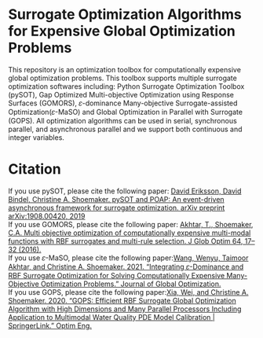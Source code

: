 # Surrogate Optimization Algorithms for Expensive Global Optimization Problems
This repository is an optimization toolbox for computationally expensive global optimization problems. This toolbox supports multiple surrogate optimization softwares including: Python Surrogate Optimization Toolbox (pySOT), Gap Optimized Multi-objective Optimization using Response Surfaces (GOMORS), 𝜀-dominance Many-objective Surrogate-assisted Optimization(𝜀-MaSO) and Global Optimization in Parallel with Surrogate (GOPS). All optimization algorithms can be used in serial, synchronous parallel, and asynchronous parallel and we support both continuous and integer variables.<br>
# Citation
If you use pySOT, please cite the following paper: [David Eriksson, David Bindel, Christine A. Shoemaker. pySOT and POAP: An event-driven asynchronous framework for surrogate optimization. arXiv preprint arXiv:1908.00420, 2019](https://arxiv.org/abs/1908.00420)<br>
If you use GOMORS, please cite the following paper: [Akhtar, T., Shoemaker, C.A. Multi objective optimization of computationally expensive multi-modal functions with RBF surrogates and multi-rule selection. J Glob Optim 64, 17–32 (2016).](https://link.springer.com/article/10.1007/s10898-015-0270-y#citeas)<br>
If you use 𝜀-MaSO, please cite the following paper:[Wang, Wenyu, Taimoor Akhtar, and Christine A. Shoemaker. 2021. “Integrating 𝜀-Dominance and RBF Surrogate Optimization for Solving Computationally Expensive Many-Objective Optimization Problems.” Journal of Global Optimization.](https://doi.org/10.1007/s10898-021-01019-w)<br>
If you use GOPS, please cite the following paper:[Xia, Wei, and Christine A. Shoemaker. 2020. “GOPS: Efficient RBF Surrogate Global Optimization Algorithm with High Dimensions and Many Parallel Processors Including Application to Multimodal Water Quality PDE Model Calibration | SpringerLink.” Optim Eng.](https://link.springer.com/article/10.1007/s11081-020-09556-1)<br>
